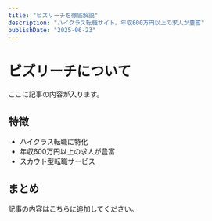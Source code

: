 ```yaml
---
title: "ビズリーチを徹底解説"
description: "ハイクラス転職サイト。年収600万円以上の求人が豊富"
publishDate: "2025-06-23"
---
```


# ビズリーチについて

ここに記事の内容が入ります。

## 特徴

- ハイクラス転職に特化
- 年収600万円以上の求人が豊富
- スカウト型転職サービス

## まとめ

記事の内容はこちらに追加してください。